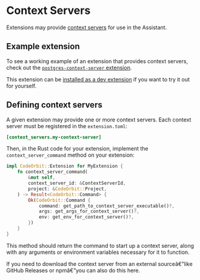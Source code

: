 ﻿# Context Servers

Extensions may provide [context servers](../ai/mcp.md) for use in the Assistant.

## Example extension

To see a working example of an extension that provides context servers, check out the [`postgres-context-server` extension](https://github.com/CodeOrbit-extensions/postgres-context-server).

This extension can be [installed as a dev extension](./developing-extensions.md#developing-an-extension-locally) if you want to try it out for yourself.

## Defining context servers

A given extension may provide one or more context servers. Each context server must be registered in the `extension.toml`:

```toml
[context_servers.my-context-server]
```

Then, in the Rust code for your extension, implement the `context_server_command` method on your extension:

```rust
impl CodeOrbit::Extension for MyExtension {
    fn context_server_command(
        &mut self,
        context_server_id: &ContextServerId,
        project: &CodeOrbit::Project,
    ) -> Result<CodeOrbit::Command> {
        Ok(CodeOrbit::Command {
            command: get_path_to_context_server_executable()?,
            args: get_args_for_context_server()?,
            env: get_env_for_context_server()?,
        })
    }
}
```

This method should return the command to start up a context server, along with any arguments or environment variables necessary for it to function.

If you need to download the context server from an external sourceâ€”like GitHub Releases or npmâ€”you can also do this here.

